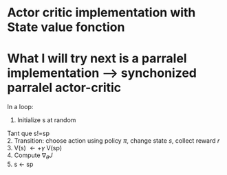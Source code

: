 # Actor critic implementation with State value fonction
# What I will try next is a parralel implementation --> synchonized parralel actor-critic
In a loop:
1. Initialize s at random <br>

Tant que s!=sp <br>
    2. Transition: choose action using policy $\pi$, change state $s$, collect reward $r$ <br>
    3. V(s) $\longleftarrow + \gamma$ V(sp) <br>
    4. Compute $\nabla_{\theta}J$ <br>
    5. s $\longleftarrow$  sp <br>


